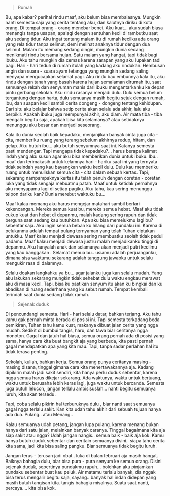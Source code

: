 >Rumah

Bu, apa kabar? perihal rindu maaf, aku belum bisa membalasnya. Mungkin nanti semesta saja yang cerita tentang aku, dan kalutnya diriku di kota orang. Di tempat orang - orang menebar benci. Aku kuat... aku sudah biasa menangis tanpa usapan, apalagi dengan sentuhan kecil di rambutku saat aku sedang tidur. Aku ingat tentang malam itu di rumah kecilku ada orang yang rela tidur tanpa selimut, demi melihat anaknya tidur dengan dua selimut. Malam itu memang sedang dingin, mungkin dunia sedang menikmati rindu bersama hujan. Satu malam yang hangat, tapi tidak bagi ibuku. Aku tahu mungkin dia cemas karena sarapan yang aku lupakan tadi pagi. Hari - hari teduh di rumah itulah yang kadang aku rindukan. Hembusan angin dan suara - suara ayam tetangga yang mungkin sedang saling menyapa mengucapkan selamat pagi. Aku rindu bau embunnya kala itu, aku rindu dengan tanah yang basah karena hujan semalaman dirumah itu, saat semuanya rekah dan senyuman manis dari ibuku mengantarkanku ke depan pintu gerbang sekolah. Aku rindu rasanya menjadi dulu. Dulu semua belum tergantung dengan harta, dulu semuanya masih begitu sejuk dengan rumah, ibu, dan suapan kecil sambil cerita dongeng - dongeng tentang kehidupan. Dari situ aku belajar bahwa setip cerita akan selalu ada akhir, lalu aku berpikir. Apakah ibuku juga mempunyai akhir, aku diam. Air mata tiba - tiba mengalir begitu saja, apakah bisa kita selamanya? atau setidaknya menunggu aku besar dan menjadi seseorang.

Kala itu dunia seolah baik kepadaku, menjanjikan banyak cinta juga cita - cita, memberiku ruang yang terang sebelum akhirnya redup, hitam, dan gelap. Aku butuh ibu... aku butuh senyumnya saat ini. Katanya semesta pasti mendengar. Tapi mengapa tidak kepadaku?... harus berapa kalimat indah yang aku susun agar aku bisa memberikan dunia untuk ibuku. Ibu.. maaf dan terimakasih untuk kelamnya hari - hariku saat ini yang ternyata tidak seindah yang kau bayangkan waktu kecil dulu. Dulu kau memberiku ruang untuk menuliskan semua cita - cita dalam sebuah kertas. Tapi, sekarang nampampaknya kertas itu telah penuh dengan coretan - coretan luka yang tidak sengaja mebuatmu patah. Maaf untuk ketidak pernahnya aku menyapamu lagi di setiap pagiku. Aku tahu, kau sering menunggu telpon dariku kan? Dunia merebut waktuku bu...

Maaf kalau memang aku harus mengejar matahari sambil berlari kekencangan. Mereka semua kuat bu, mereka semua hebat. Maaf aku tidak cukup kuat dan hebat di depanmu, malah kadang sering rapuh dan tidak berguna saat sedang kau butuhkan. Apa aku bisa memelukmu lagi bu? sebentar saja. Aku ingin semua beban ku hilang dari pundaku ini. Karena di pelukanmu adalah tempat pulang ternyaman yang telah Tuhan ciptakan untukku. Maaf kalau menjadi dewasa sering membuatku seolah tidak peduli padamu. Maaf kalau menjadi dewasa justru malah menjadikanku tinggi di depanmu. Aku hanyalah anak dan selamanya akan menjadi putri kecilmu yang kau banggakan . Selamat menua bu.. usiamu adalah perjuanganku, dimana sisa waktumu sekarang adalah tanggung jawabku untuk selalu mengukir rasa di dalamnya.

Selalu doakan langkahku ya bu... agar jalanku juga kan selalu mudah. Yang aku lakukan sekarang mungkin tidak sehebat dulu waktu engkau merawat aku di masa kecil. Tapi, bisa ku pastikan senyum itu akan ku bingkai dan ku abadikan di ruang sederhana yang ku sebut rumah. Tempat kembali terindah saat dunia sedang tidak ramah.

>Sejenak duduk

Di pencundangi semesta. Hari - hari selalu datar, bahkan terjang. Aku tahu kamu gak pernah minta berada di posisi ini. Tapi semesta terkadang beda pemikiran, Tuhan tahu kamu kuat, makanya dibuat jalan cerita yang ngga mudah. Sedikit di bumbui tangis, haru, dan tawa biar ceritanya ngga monoton. Gagal dan jatuh hal biasa, semua orang pernah ada di posisi yang sama, hanya cara kita buat bangkit aja yang berbeda, kita pasti pernah gagal mendapatkan apa yang kita mau. Tapi, tanpa sadar perlahan hal itu tidak terasa penting.

Sekolah, kuliah, bahkan kerja. Semua orang punya ceritanya masing - masing disana, tinggal gimana cara kita menertawakannya aja. Kadang dipikirin malah jadi sakit sendiri, kita hanya perlu duduk sebentar, karena ngga semua harus dikejar sekarang. Ada waktunya, waktu untuk berjuang, waktu untuk berusaha lebih keras lagi, juga waktu untuk bercanda. Semesta juga butuh lelucon, jangan terlalu ambisisuslah... nanti begitu semuanya luruh, kita akan tersedu.

Tapi, coba selalu pikirin hal terburuknya dulu , biar nanti saat semuanya gagal ngga terlalu sakit. Kan kita udah tahu akhir dari sebuah tujuan hanya ada dua. Pulang.. atau Menang..

Kalau semuanya udah petang, jangan lupa pulang. karena menang bukan hanya dari satu jalan, melainkan banyak caranya. Tinggal bagaimana kita aja siap sakit atau ngga? Udah jangan nangis.. semua baik - baik aja kok. Kamu hanya butuh duduk sebentar dan ceritain semuanya disini.. siapa tahu cerita kita sama, jadi kita bisa saling pangku. Biar semuanya tidak begitu luruh.

Jangan terus - terusan jadi obat.. luka di bulan februari aja masih hangat. Baiknya bahagia dulu, biar bisa pura - pura senyum ke semua orang. Disini sejenak duduk, sepertinya pundakmu rapuh... bolehkan aku pinjamkan pundaku sebentar buat kau peluk. Air matamu terlalu banyak, dia nggak bisa terus mengalir begitu saja, sayang.. banyak hal indah didepan yang masih butuh tangisan kita. tangis bahagia misalnya. Suatu saat nanti, percaya.... kita bisa kok.